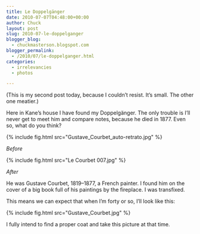 ```yaml
---
title: Le Doppelgänger
date: 2010-07-07T04:48:00+00:00
author: Chuck
layout: post
slug: 2010-07-le-doppelganger
blogger_blog:
  - chuckmasterson.blogspot.com
blogger_permalink:
  - /2010/07/le-doppelganger.html
categories:
  - irrelevancies
  - photos

---
```


(This is my second post today, because I couldn’t resist. It’s small. The other
one meatier.)

Here in Kane’s house I have found my Doppelgänger. The only trouble is I’ll
never get to meet him and compare notes, because he died in 1877. Even so, what
do you think?

{% include fig.html src="Gustave_Courbet_auto-retrato.jpg" %}

*Before*

{% include fig.html src="Le Courbet 007.jpg" %}

*After*

He was Gustave Courbet, 1819–1877, a French painter. I found him on the cover
of a big book full of his paintings by the fireplace. I was transfixed.

This means we can expect that when I’m forty or so, I’ll look like this:

{% include fig.html src="Gustave_Courbet.jpg" %}

I fully intend to find a proper coat and take this picture at that time.

